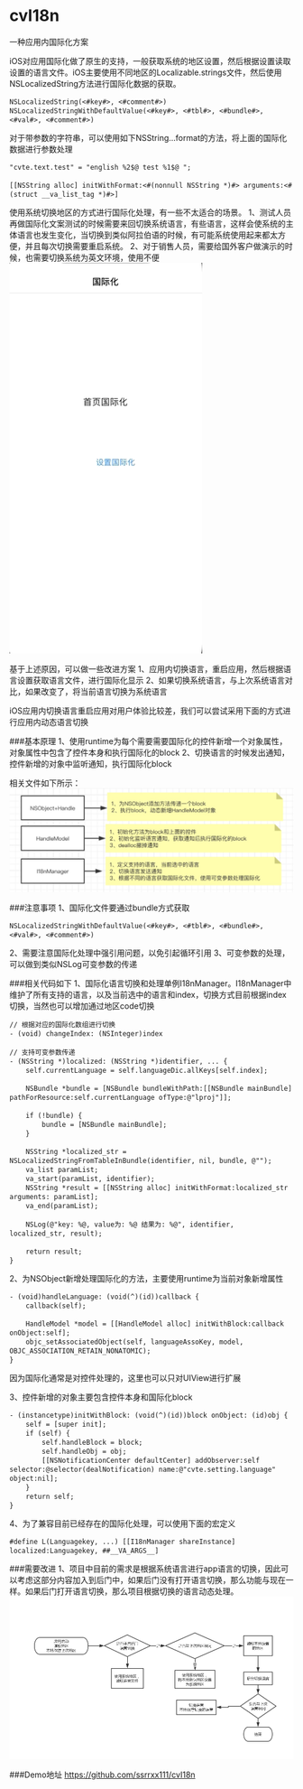 # cvI18n
一种应用内国际化方案

iOS对应用国际化做了原生的支持，一般获取系统的地区设置，然后根据设置读取设置的语言文件。iOS主要使用不同地区的Localizable.strings文件，然后使用NSLocalizedString方法进行国际化数据的获取。
~~~
NSLocalizedString(<#key#>, <#comment#>)
NSLocalizedStringWithDefaultValue(<#key#>, <#tbl#>, <#bundle#>, <#val#>, <#comment#>)
~~~
对于带参数的字符串，可以使用如下NSString...format的方法，将上面的国际化数据进行参数处理
~~~
"cvte.text.test" = "english %2$@ test %1$@ ";

[[NSString alloc] initWithFormat:<#(nonnull NSString *)#> arguments:<#(struct __va_list_tag *)#>]
~~~
使用系统切换地区的方式进行国际化处理，有一些不太适合的场景。
1、测试人员再做国际化文案测试的时候需要来回切换系统语言，有些语言，这样会使系统的主体语言也发生变化，当切换到类似阿拉伯语的时候，有可能系统使用起来都太方便，并且每次切换需要重启系统。 
2、对于销售人员，需要给国外客户做演示的时候，也需要切换系统为英文环境，使用不便 
 ![效果](https://github.com/ssrrxx111/cvI18n/blob/master/asstes/Jul-29-2019%2020-02-21.gif)


基于上述原因，可以做一些改进方案
1、应用内切换语言，重启应用，然后根据语言设置获取语言文件，进行国际化显示 
2、如果切换系统语言，与上次系统语言对比，如果改变了，将当前语言切换为系统语言 

iOS应用内切换语言重启应用对用户体验比较差，我们可以尝试采用下面的方式进行应用内动态语言切换

###基本原理
1、使用runtime为每个需要需要国际化的控件新增一个对象属性，对象属性中包含了控件本身和执行国际化的block 
2、切换语言的时候发出通知，控件新增的对象中监听通知，执行国际化block 

相关文件如下所示：
![国际化](https://github.com/ssrrxx111/cvI18n/blob/master/asstes/%E5%9B%BD%E9%99%85%E5%8C%96.jpg)

###注意事项
1、国际化文件要通过bundle方式获取
~~~
NSLocalizedStringWithDefaultValue(<#key#>, <#tbl#>, <#bundle#>, <#val#>, <#comment#>)
~~~ 
2、需要注意国际化处理中强引用问题，以免引起循环引用 
3、可变参数的处理，可以做到类似NSLog可变参数的传递 

###相关代码如下
1、国际化语言切换和处理单例I18nManager。I18nManager中维护了所有支持的语言，以及当前选中的语言和index，切换方式目前根据index切换，当然也可以增加通过地区code切换 
~~~
// 根据对应的国际化数组进行切换
- (void) changeIndex: (NSInteger)index

// 支持可变参数传递
- (NSString *)localized: (NSString *)identifier, ... {
    self.currentLanguage = self.languageDic.allKeys[self.index];
    
    NSBundle *bundle = [NSBundle bundleWithPath:[[NSBundle mainBundle] pathForResource:self.currentLanguage ofType:@"lproj"]];
    
    if (!bundle) {
        bundle = [NSBundle mainBundle];
    }
    
    NSString *localized_str = NSLocalizedStringFromTableInBundle(identifier, nil, bundle, @"");
    va_list paramList;
    va_start(paramList, identifier);
    NSString *result = [[NSString alloc] initWithFormat:localized_str arguments: paramList];
    va_end(paramList);
    
    NSLog(@"key: %@, value为: %@ 结果为: %@", identifier, localized_str, result);
    
    return result;
}
~~~
2、为NSObject新增处理国际化的方法，主要使用runtime为当前对象新增属性 
~~~
- (void)handleLanguage: (void(^)(id))callback {
    callback(self);
    
    HandleModel *model = [[HandleModel alloc] initWithBlock:callback onObject:self];
    objc_setAssociatedObject(self, languageAssoKey, model, OBJC_ASSOCIATION_RETAIN_NONATOMIC);
}
~~~
因为国际化通常是对控件处理的，这里也可以只对UIView进行扩展 

3、控件新增的对象主要包含控件本身和国际化block 
~~~
- (instancetype)initWithBlock: (void(^)(id))block onObject: (id)obj {
    self = [super init];
    if (self) {
        self.handleBlock = block;
        self.handleObj = obj;
        [[NSNotificationCenter defaultCenter] addObserver:self selector:@selector(dealNotification) name:@"cvte.setting.language" object:nil];
    }
    return self;
}
~~~

4、为了兼容目前已经存在的国际化处理，可以使用下面的宏定义 
~~~
#define L(Languagekey, ...) [[I18nManager shareInstance] localized:Languagekey, ##__VA_ARGS__]
~~~

###需要改进
1、项目中目前的需求是根据系统语言进行app语言的切换，因此可以考虑这部分内容加入到后门中，如果后门没有打开语言切换，那么功能与现在一样。如果后门打开语言切换，那么项目根据切换的语言动态处理。
![改进](https://github.com/ssrrxx111/cvI18n/blob/master/asstes/%E8%AF%AD%E8%A8%80%E5%88%87%E6%8D%A2%E5%A4%84%E7%90%86.png)

###Demo地址
https://github.com/ssrrxx111/cvI18n




